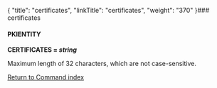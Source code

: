 {
    "title": "certificates",
    "linkTitle": "certificates",
    "weight": "370"
}### certificates

#### PKIENTITY

**CERTIFICATES = *string***

Maximum length of 32 characters, which are not case-sensitive.

[Return to Command index](../../)
